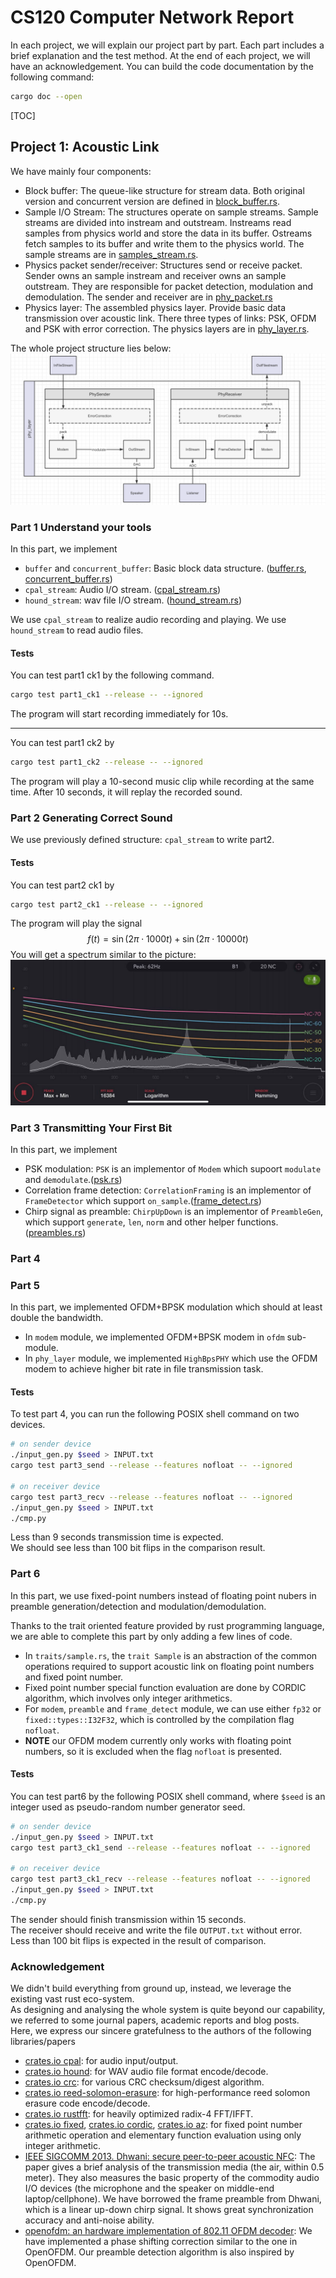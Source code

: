 # CS120 Computer Network Report

In each project, we will explain our project part by part. Each part includes a brief explanation and the test method. At the end of each project, we will have an acknowledgement. You can build the code documentation by the following command:

```bash
cargo doc --open
```

[TOC]

## Project 1: Acoustic Link

We have mainly four components:

- Block buffer: The queue-like structure for stream data. Both original version and concurrent version are defined in
  [block_buffer.rs](./proj1_acoustic_link/src/block_buffer.rs).
- Sample I/O Stream: The structures operate on sample streams. Sample streams are divided into instream and outstream. Instreams read samples from physics world and store the data in its buffer. Ostreams fetch samples to its buffer and write them to the physics world. The sample streams are in [samples_stream.rs](./proj1_acoustic_link/src/sample_stream.rs).
- Physics packet sender/receiver: Structures send or receive packet. Sender owns an sample instream and receiver owns an sample outstream. They are responsible for packet detection, modulation and demodulation. The sender and receiver are in [phy_packet.rs](./proj1_acoustic_link/src/phy_packet.rs)
- Physics layer: The assembled physics layer. Provide basic data transmission over acoustic link. There three types of links: PSK, OFDM and PSK with error correction. The physics layers are in [phy_layer.rs](./proj1_acoustic_link/src/phy_layer.rs).

The whole project structure lies below:
![Project structure](./img/structure.png)

### Part 1 Understand your tools

In this part, we implement

- `buffer` and `concurrent_buffer`: Basic block data structure. ([buffer.rs](./proj1_acoustic_link/src/block_buffer/buffer.rs), [concurrent_buffer.rs](./proj1_acoustic_link/src/block_buffer/concurrent_buffer.rs))
- `cpal_stream`: Audio I/O stream. ([cpal_stream.rs](./proj1_acoustic_link/src/sample_stream/cpal_stream.rs))
- `hound_stream`: wav file I/O stream. ([hound_stream.rs](./proj1_acoustic_link/src/sample_stream/hound_stream.rs))

We use `cpal_stream` to realize audio recording and playing. We use `hound_stream` to read audio files.

#### Tests

You can test part1 ck1 by the following command.

```bash
cargo test part1_ck1 --release -- --ignored
```

The program will start recording immediately for 10s.

---

You can test part1 ck2 by

```bash
cargo test part1_ck2 --release -- --ignored
```

The program will play a 10-second music clip while recording at the same time. After 10 seconds, it will replay the recorded sound.

### Part 2 Generating Correct Sound

We use previously defined structure: `cpal_stream` to write part2.

#### Tests

You can test part2 ck1 by

```bash
cargo test part2_ck1 --release -- --ignored
```

The program will play the signal
$$f(t) = \sin (2\pi \cdot 1000t) + \sin(2\pi\cdot 10000t)$$
You will get a spectrum similar to the picture:
![Spectrum](./img/spectrum.jpg)

### Part 3 Transmitting Your First Bit

In this part, we implement

- PSK modulation: `PSK` is an implementor of `Modem` which supoort `modulate` and `demodulate`.([psk.rs](./proj1_acoustic_link/src/phy_packet/modem/psk.rs))
- Correlation frame detection: `CorrelationFraming` is an implementor of `FrameDetector` which support `on_sample`.([frame_detect.rs](./proj1_acoustic_link/src/phy_packet/frame_detect.rs))
- Chirp signal as preamble: `ChirpUpDown` is an implementor of `PreambleGen`, which support `generate`, `len`, `norm` and other helper functions.([preambles.rs](./proj1_acoustic_link/src/phy_packet/preambles.rs))

### Part 4



### Part 5

In this part, we implemented OFDM+BPSK modulation which should at least double the bandwidth.

- In `modem` module, we implemented OFDM+BPSK modem in `ofdm` sub-module.
- In `phy_layer` module, we implemented `HighBpsPHY` which use the OFDM modem to achieve higher bit rate in file transmission task.

#### Tests

To test part 4, you can run the following POSIX shell command on two devices.

```bash
# on sender device
./input_gen.py $seed > INPUT.txt
cargo test part3_send --release --features nofloat -- --ignored

# on receiver device
cargo test part3_recv --release --features nofloat -- --ignored
./input_gen.py $seed > INPUT.txt
./cmp.py
```
Less than 9 seconds transmission time is expected.  
We should see less than 100 bit flips in the comparison result.

### Part 6

In this part,
we use fixed-point numbers instead of floating point nubers
in preamble generation/detection and modulation/demodulation.

Thanks to the trait oriented feature provided by rust programming language,
we are able to complete this part by only adding a few lines of code.

- In `traits/sample.rs`, the `trait Sample` is an abstraction of the common operations
  required to support acoustic link on floating point numbers and fixed point number.
- Fixed point number special function evaluation are done by CORDIC algorithm, which involves only integer arithmetics.
- For `modem`, `preamble` and `frame_detect` module,
  we can use either `fp32` or `fixed::types::I32F32`, which is controlled by the compilation flag `nofloat`.
- **NOTE** our OFDM modem currently only works with floating point numbers, so it is excluded when the flag `nofloat` is presented.

#### Tests

You can test part6 by the following POSIX shell command,
where `$seed` is an integer used as pseudo-random number generator seed.

```bash
# on sender device
./input_gen.py $seed > INPUT.txt
cargo test part3_ck1_send --release --features nofloat -- --ignored

# on receiver device
cargo test part3_ck1_recv --release --features nofloat -- --ignored
./input_gen.py $seed > INPUT.txt
./cmp.py
```

The sender should finish transmission within 15 seconds.  
The receiver should receive and write the file `OUTPUT.txt` without error.  
Less than 100 bit flips is expected in the result of comparison.


### Acknowledgement

We didn't build everything from ground up, instead, we leverage the existing vast rust eco-system.  
As designing and analysing the whole system is quite beyond our capability, we referred to some journal papers, academic reports and blog posts.  
Here, we express our sincere gratefulness to the authors of the following libraries/papers

- [crates.io cpal](https://crates.io/crates/cpal):
  for audio input/output.
- [crates.io hound](https://crates.io/crates/hound):
  for WAV audio file format encode/decode.
- [crates.io crc](https://crates.io/crates/crc):
  for various CRC checksum/digest algorithm.
- [crates.io reed-solomon-erasure](https://crates.io/crates/reed-solomon-erasure): 
  for high-performance reed solomon erasure code encode/decode.
- [crates.io rustfft](https://crates.io/crates/rustfft):
  for heavily optimized radix-4 FFT/IFFT.
- [crates.io fixed](https://crates.io/crates/fixed),
  [crates.io cordic](https://crates.io/crates/cordic),
  [crates.io az](https://crates.io/crates/az):
  for fixed point number arithmetic operation and elementary function evaluation using only integer arithmetic.
- [IEEE SIGCOMM 2013. Dhwani: secure peer-to-peer acoustic NFC](https://doi.org/10.1145/2534169.2486037):
  The paper gives a brief analysis of the transmission media (the air, within 0.5 meter).
  They also measures the basic property of the commodity audio I/O devices (the microphone and the speaker on middle-end laptop/cellphone).
  We have borrowed the frame preamble from Dhwani, which is a linear up-down chirp signal. It shows great synchronization accuracy and anti-noise ability.
- [openofdm: an hardware implementation of 802.11 OFDM decoder](https://github.com/jhshi/openofdm):
  We have implemented a phase shifting correction similar to the one in OpenOFDM.
  Our preamble detection algorithm is also inspired by OpenOFDM.
